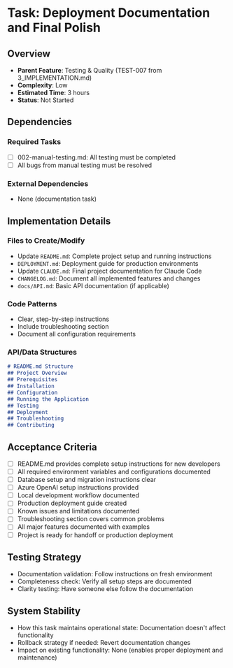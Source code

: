 # Task: Deployment Documentation and Final Polish

## Overview
- **Parent Feature**: Testing & Quality (TEST-007 from 3_IMPLEMENTATION.md)
- **Complexity**: Low
- **Estimated Time**: 3 hours
- **Status**: Not Started

## Dependencies
### Required Tasks
- [ ] 002-manual-testing.md: All testing must be completed
- [ ] All bugs from manual testing must be resolved

### External Dependencies
- None (documentation task)

## Implementation Details
### Files to Create/Modify
- Update `README.md`: Complete project setup and running instructions
- `DEPLOYMENT.md`: Deployment guide for production environments
- Update `CLAUDE.md`: Final project documentation for Claude Code
- `CHANGELOG.md`: Document all implemented features and changes
- `docs/API.md`: Basic API documentation (if applicable)

### Code Patterns
- Clear, step-by-step instructions
- Include troubleshooting section
- Document all configuration requirements

### API/Data Structures
```markdown
# README.md Structure
## Project Overview
## Prerequisites  
## Installation
## Configuration
## Running the Application
## Testing
## Deployment
## Troubleshooting
## Contributing
```

## Acceptance Criteria
- [ ] README.md provides complete setup instructions for new developers
- [ ] All required environment variables and configurations documented
- [ ] Database setup and migration instructions clear
- [ ] Azure OpenAI setup instructions provided
- [ ] Local development workflow documented
- [ ] Production deployment guide created
- [ ] Known issues and limitations documented
- [ ] Troubleshooting section covers common problems
- [ ] All major features documented with examples
- [ ] Project is ready for handoff or production deployment

## Testing Strategy
- Documentation validation: Follow instructions on fresh environment
- Completeness check: Verify all setup steps are documented
- Clarity testing: Have someone else follow the documentation

## System Stability
- How this task maintains operational state: Documentation doesn't affect functionality
- Rollback strategy if needed: Revert documentation changes
- Impact on existing functionality: None (enables proper deployment and maintenance)
